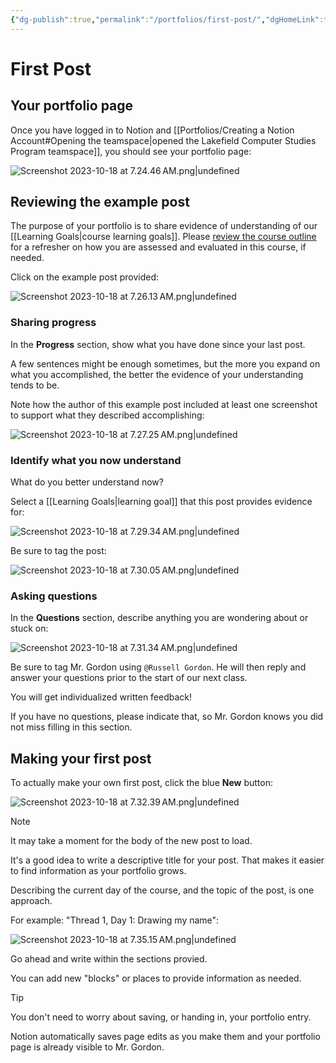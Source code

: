 ```yaml
---
{"dg-publish":true,"permalink":"/portfolios/first-post/","dgHomeLink":true}
---
```


# First Post

## Your portfolio page

Once you have logged in to Notion and [[Portfolios/Creating a Notion Account#Opening the teamspace\|opened the Lakefield Computer Studies Program teamspace]], you should see your portfolio page:

![Screenshot 2023-10-18 at 7.24.46 AM.png|undefined](/img/user/Media/Screenshot%202023-10-18%20at%207.24.46%E2%80%AFAM.png)

## Reviewing the example post

The purpose of your portfolio is to share evidence of understanding of our [[Learning Goals\|course learning goals]]. Please [review the course outline](https://bit.ly/lcscs23-g11-sco) for a refresher on how you are assessed and evaluated in this course, if needed.

Click on the example post provided:

![Screenshot 2023-10-18 at 7.26.13 AM.png|undefined](/img/user/Media/Screenshot%202023-10-18%20at%207.26.13%E2%80%AFAM.png)

### Sharing progress

In the **Progress** section, show what you have done since your last post.

A few sentences might be enough sometimes, but the more you expand on what you accomplished, the better the evidence of your understanding tends to be.

Note how the author of this example post included at least one screenshot to support what they described accomplishing:

![Screenshot 2023-10-18 at 7.27.25 AM.png|undefined](/img/user/Media/Screenshot%202023-10-18%20at%207.27.25%E2%80%AFAM.png)

### Identify what you now understand

What do you better understand now?

Select a [[Learning Goals\|learning goal]] that this post provides evidence for:

![Screenshot 2023-10-18 at 7.29.34 AM.png|undefined](/img/user/Media/Screenshot%202023-10-18%20at%207.29.34%E2%80%AFAM.png)

Be sure to tag the post:

![Screenshot 2023-10-18 at 7.30.05 AM.png|undefined](/img/user/Media/Screenshot%202023-10-18%20at%207.30.05%E2%80%AFAM.png)

### Asking questions

In the **Questions** section, describe anything you are wondering about or stuck on:

![Screenshot 2023-10-18 at 7.31.34 AM.png|undefined](/img/user/Media/Screenshot%202023-10-18%20at%207.31.34%E2%80%AFAM.png)

Be sure to tag Mr. Gordon using `@Russell Gordon`. He will then reply and answer your questions prior to the start of our next class.

You will get individualized written feedback!

If you have no questions, please indicate that, so Mr. Gordon knows you did not miss filling in this section.

## Making your first post

To actually make your own first post, click the blue **New** button:

![Screenshot 2023-10-18 at 7.32.39 AM.png|undefined](/img/user/Media/Screenshot%202023-10-18%20at%207.32.39%E2%80%AFAM.png)

> [!NOTE]
> It may take a moment for the body of the new post to load.

It's a good idea to write a descriptive title for your post. That makes it easier to find information as your portfolio grows.

Describing the current day of the course, and the topic of the post, is one approach.

For example: "Thread 1, Day 1: Drawing my name":

![Screenshot 2023-10-18 at 7.35.15 AM.png|undefined](/img/user/Media/Screenshot%202023-10-18%20at%207.35.15%E2%80%AFAM.png)

Go ahead and write within the sections provied.

You can add new "blocks" or places to provide information as needed.

> [!TIP]
> You don't need to worry about saving, or handing in, your portfolio entry.
> 
> Notion automatically saves page edits as you make them and your portfolio page is already visible to Mr. Gordon.

